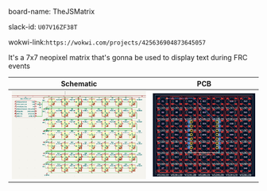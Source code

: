 
board-name: TheJSMatrix

  

slack-id: `U07V16ZF38T`

  

wokwi-link:`https://wokwi.com/projects/425636904873645057`

  

It's a 7x7 neopixel matrix that's gonna be used to display text during FRC events

  

|Schematic|PCB  |
|--|--|
|![Picture of the PCB's schematic](schem.png)|![Picture of the PCB](PCB.png)|